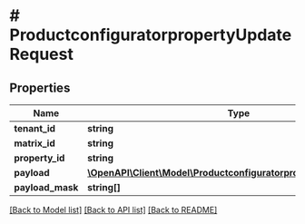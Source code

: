# # ProductconfiguratorpropertyUpdateRequest

## Properties

Name | Type | Description | Notes
------------ | ------------- | ------------- | -------------
**tenant_id** | **string** |  | [optional]
**matrix_id** | **string** |  | [optional]
**property_id** | **string** |  | [optional]
**payload** | [**\OpenAPI\Client\Model\ProductconfiguratorpropertyUpdatePayload**](ProductconfiguratorpropertyUpdatePayload.md) |  | [optional]
**payload_mask** | **string[]** |  | [optional]

[[Back to Model list]](../../README.md#models) [[Back to API list]](../../README.md#endpoints) [[Back to README]](../../README.md)
